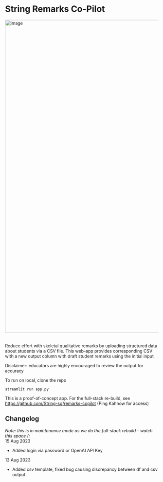 # String Remarks Co-Pilot
<img width="1025" alt="image" src="https://github.com/String-sg/str-remarks-copilot/assets/44336310/3f4a739b-9939-4ca1-b475-b323f4eed900">
<br><br>
<br>
Reduce effort with skeletal qualitative remarks by uploading structured data about students via a CSV file. This web-app provides corresponding CSV with a new output column with draft student remarks using the initial input

Disclaimer: educators are highly encouraged to review the output for accuracy 

To run on local, clone the repo
```
streamlit run app.py
```

This is a proof-of-concept app. For the full-stack re-build, see https://github.com/String-sg/remarks-copilot (Ping Kahhow for access)

## Changelog <be>
_Note: this is in maintenance mode as we do the full-stack rebuild - watch this space (:_ <br>
15 Aug 2023 <br>
- Added login via password or OpenAI API Key

13 Aug 2023 <br>
- Added csv template, fixed bug causing discrepancy between df and csv output 
